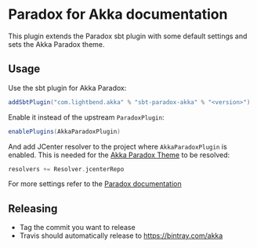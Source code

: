 # Paradox for Akka documentation

This plugin extends the Paradox sbt plugin with some default settings and sets the Akka Paradox theme.

## Usage

Use the sbt plugin for Akka Paradox:

```scala
addSbtPlugin("com.lightbend.akka" % "sbt-paradox-akka" % "<version>")
```

Enable it instead of the upstream `ParadoxPlugin`:

```scala
enablePlugins(AkkaParadoxPlugin)
```

And add JCenter resolver to the project where `AkkaParadoxPlugin` is enabled. This is needed for the [Akka Paradox Theme](https://bintray.com/akka/maven/paradox-theme-akka) to be resolved:

```scala
resolvers += Resolver.jcenterRepo
```

For more settings refer to the [Paradox documentation](https://developer.lightbend.com/docs/paradox/latest/)


## Releasing

- Tag the commit you want to release
- Travis should automatically release to https://bintray.com/akka
